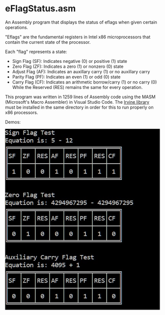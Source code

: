 # eFlagStatus.asm
An Assembly program that displays the status of eflags when given certain operations.

"Eflags" are the fundamental registers in Intel x86 microprocessors that contain the current state of the processor.

Each "flag" represents a state:
- Sign Flag (SF): Indicates negative (0) or positive (1) state
- Zero Flag (ZF): Indicates a zero (1) or nonzero (0) state
- Adjust Flag (AF): Indicates an auxillary carry (1) or no auxillary carry
- Parity Flag (PF): Indicates an even (1) or odd (0) state
- Carry Flag (CF): Indicates an arithmetic borrow/carry (1) or no carry (0)
While the Reserved (RES) remains the same for every operation.

This program was written in 1259 lines of Assembly code using the MASM (Microsoft's Macro Assembler) in Visual Studio Code. The [Irvine library]( http://asmirvine.com/gettingStartedVS2019/index.htm) must be installed in the same directory in order for this to run properly on x86 processors.

Demos:

![Demo photo](/demo.png)
